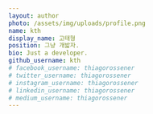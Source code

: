 ```yaml
---
layout: author
photo: /assets/img/uploads/profile.png
name: kth
display_name: 고태형
position: 그냥 개밟자.
bio: Just a developer.
github_username: kth
# facebook_username: thiagorossener
# twitter_username: thiagorossener
# instagram_username: thiagorossener
# linkedin_username: thiagorossener
# medium_username: thiagorossener
---
```


